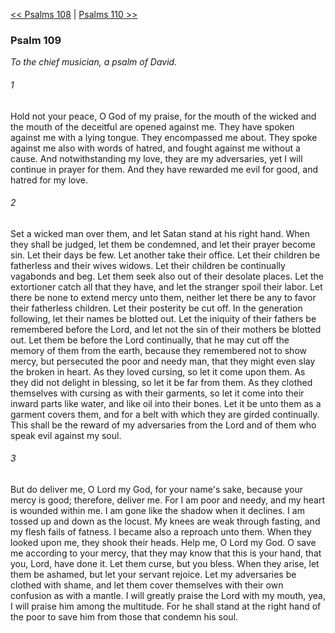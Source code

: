 [<< Psalms 108](Psalms%20108)  |  [Psalms 110 >>](Psalms%20110)

### Psalm 109

*To the chief musician, a psalm of David.*

###### 1
Hold not your peace, O God of my praise, for the mouth of the wicked and the mouth of the deceitful are opened against me. They have spoken against me with a lying tongue. They encompassed me about. They spoke against me also with words of hatred, and fought against me without a cause. And notwithstanding my love, they are my adversaries, yet I will continue in prayer for them. And they have rewarded me evil for good, and hatred for my love.

###### 2
Set a wicked man over them, and let Satan stand at his right hand. When they shall be judged, let them be condemned, and let their prayer become sin. Let their days be few. Let another take their office. Let their children be fatherless and their wives widows. Let their children be continually vagabonds and beg. Let them seek also out of their desolate places. Let the extortioner catch all that they have, and let the stranger spoil their labor. Let there be none to extend mercy unto them, neither let there be any to favor their fatherless children. Let their posterity be cut off. In the generation following, let their names be blotted out. Let the iniquity of their fathers be remembered before the Lord, and let not the sin of their mothers be blotted out. Let them be before the Lord continually, that he may cut off the memory of them from the earth, because they remembered not to show mercy, but persecuted the poor and needy man, that they might even slay the broken in heart. As they loved cursing, so let it come upon them. As they did not delight in blessing, so let it be far from them. As they clothed themselves with cursing as with their garments, so let it come into their inward parts like water, and like oil into their bones. Let it be unto them as a garment covers them, and for a belt with which they are girded continually. This shall be the reward of my adversaries from the Lord and of them who speak evil against my soul.

###### 3
But do deliver me, O Lord my God, for your name's sake, because your mercy is good; therefore, deliver me. For I am poor and needy, and my heart is wounded within me. I am gone like the shadow when it declines. I am tossed up and down as the locust. My knees are weak through fasting, and my flesh fails of fatness. I became also a reproach unto them. When they looked upon me, they shook their heads. Help me, O Lord my God. O save me according to your mercy, that they may know that this is your hand, that you, Lord, have done it. Let them curse, but you bless. When they arise, let them be ashamed, but let your servant rejoice. Let my adversaries be clothed with shame, and let them cover themselves with their own confusion as with a mantle. I will greatly praise the Lord with my mouth, yea, I will praise him among the multitude. For he shall stand at the right hand of the poor to save him from those that condemn his soul.